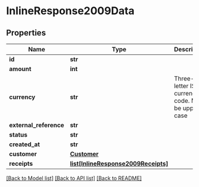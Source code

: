 # InlineResponse2009Data

## Properties
Name | Type | Description | Notes
------------ | ------------- | ------------- | -------------
**id** | **str** |  | [optional] 
**amount** | **int** |  | [optional] 
**currency** | **str** | Three-letter ISO currency code. Must be upper-case | [optional] 
**external_reference** | **str** |  | [optional] 
**status** | **str** |  | [optional] 
**created_at** | **str** |  | [optional] 
**customer** | [**Customer**](Customer.md) |  | [optional] 
**receipts** | [**list[InlineResponse2009Receipts]**](InlineResponse2009Receipts.md) |  | [optional] 

[[Back to Model list]](../README.md#documentation-for-models) [[Back to API list]](../README.md#documentation-for-api-endpoints) [[Back to README]](../README.md)

